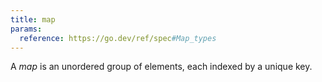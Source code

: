 ```yaml
---
title: map
params:
  reference: https://go.dev/ref/spec#Map_types
---
```


A _map_ is an unordered group of elements, each indexed by a unique key.
